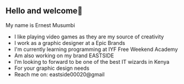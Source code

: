 ## Hello and welcome👋

My name is Ernest Musumbi
- I like playing video games as they are my source of creativity 
- I work as a graphic designer at a   Epic Brands
- I'm currently learning programming at IYF Free Weekend Academy 
- Am also working on my brand EASTSIDE 
-  I’m looking to forward to be one of the best IT wizards in Kenya
- For your graphic design needs
- Reach me on: eastside00020@gmail 